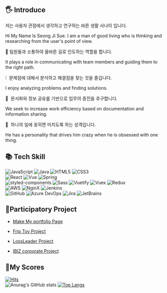 

## 🖐 Introduce

저는 사용자 관점에서 생각하고 연구하는 바른 생활 사나이 입니다.

Hi My Name Is Seong Ji Sue.
I am a man of good living who is thinking and researching from the user's point of view.

🤝 팀원들과 소통하여 올바른 길로 인도하는 역할을 합니다.

It plays a role in communicating with team members and guiding them to the right path.

❕  문제점에 대해서 분석하고 해결점을 찾는 것을 즐깁니다.

I enjoy analyzing problems and finding solutions.

📑  문서화와 정보 공유를 기반으로 업무의 증진을 추구합니다.

We seek to increase work efficiency based on documentation and information sharing.

🙌  하나의 일에 꽂히면 미치도록 하는 성격입니다.

He has a personality that drives him crazy when he is obsessed with one thing.



## 📚 Tech Skill

<img alt="JavaScript" src ="https://img.shields.io/badge/JavaScript-EFD81D.svg?&style=for-the-badge&logo=JavaScript&logoColor=white"/> <img alt="Java" src ="https://img.shields.io/badge/Java-E51F24.svg?&style=for-the-badge&logo=Java&logoColor=white"/> <img alt="HTML5" src ="https://img.shields.io/badge/HTML-DD4D25.svg?&style=for-the-badge&logo=HTML5&logoColor=white"/> <img alt="CSS3" src ="https://img.shields.io/badge/CSS3-038FCB.svg?&style=for-the-badge&logo=CSS3&logoColor=white"/>
<br/> 
<img alt="React" src ="https://img.shields.io/badge/React-61DBFB.svg?&style=for-the-badge&logo=React&logoColor=white"/> <img alt="Vue" src="https://img.shields.io/badge/Vue-4FC08D.svg?&style=for-the-badge&logo=Vue.js&logoColor=white"/> <img alt="Spring" src ="https://img.shields.io/badge/Spring-6EB442.svg?&style=for-the-badge&logo=Spring&logoColor=white"/>
<br/>
<img alt="styled-components" src="https://img.shields.io/badge/styledcomponents-FFABDE.svg?&style=for-the-badge&logo=styled-components&logoColor=white"/> <img alt="Sass" src ="https://img.shields.io/badge/Sass-CD6799.svg?&style=for-the-badge&logo=Sass&logoColor=white"/>
<img alt="Vuetify" src ="https://img.shields.io/badge/Vuetify-1867C0.svg?&style=for-the-badge&logo=Vuetify&logoColor=white"/> <img alt="Vuex" src ="https://img.shields.io/badge/Vuex-41B883.svg?&style=for-the-badge&logo=VTEX&logoColor=white"/> <img alt="Redux" src ="https://img.shields.io/badge/Redux-764ABC.svg?&style=for-the-badge&logo=Redux&logoColor=white"/> 
<br/>
<img alt="AWS" src ="https://img.shields.io/badge/AWS-232F3E.svg?&style=for-the-badge&logo=Amazon AWS&logoColor=white"/> <img alt="NginX" src ="https://img.shields.io/badge/NginX-039639.svg?&style=for-the-badge&logo=NginX&logoColor=white"/> <img alt="Jenkins" src ="https://img.shields.io/badge/jenkins-D24939.svg?&style=for-the-badge&logo=jenkins&logoColor=white"/> 
<br/>
<img alt="GitHub" src ="https://img.shields.io/badge/GitHub-181717.svg?&style=for-the-badge&logo=GitHub&logoColor=white"/> <img alt="Azure DevOps" src ="https://img.shields.io/badge/Azure DevOps-0078D7.svg?&style=for-the-badge&logo=Azure DevOps&logoColor=white"/> <img alt="Jira" src ="https://img.shields.io/badge/Jira-0052CC.svg?&style=for-the-badge&logo=Jira&logoColor=white"/> <img alt="JetBrains" src ="https://img.shields.io/badge/JetBrains-000000.svg?&style=for-the-badge&logo=JetBrains&logoColor=white"/> 




## 🧐Participatory Project

- [Make My portfolio Page](https://github.com/seong-ji-sue/portfolioPage)

- [Frip Toy Project](https://github.com/wecode-bootcamp-korea/fullstack2-2nd-ADLIP-frontend)

- [LossLeader Project](https://github.com/Loss-Leader-Project/Fontend)

- [IBIZ corporate Project](https://github.com/ibznts/sisbroker_Frontend-New)



## 🏅My Scores
[![Hits](https://hits.seeyoufarm.com/api/count/incr/badge.svg?url=https%3A%2F%2Fgithub.com%2Fseong-ji-sue%2Fhit-counter&count_bg=%2379C83D&title_bg=%23555555&icon=&icon_color=%23E7E7E7&title=visit+count&edge_flat=false)](https://hits.seeyoufarm.com)
<br/>
![Anurag's GitHub stats](https://github-readme-stats.vercel.app/api?username=seong-ji-sue&show_icons=true&theme=radical)
[![Top Langs](https://github-readme-stats.vercel.app/api/top-langs/?username=seong-ji-sue&langs_count=8)](https://github.com/깃허브아이디/github-readme-stats)


